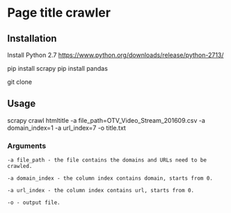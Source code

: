 # Page title crawler

## Installation
Install Python 2.7
https://www.python.org/downloads/release/python-2713/

pip install scrapy
pip install pandas

git clone <project git repo>

## Usage
scrapy crawl htmltitle -a file_path=OTV_Video_Stream_201609.csv -a domain_index=1 -a url_index=7 -o title.txt

### Arguments
```
-a file_path - the file contains the domains and URLs need to be crawled.
```
```
-a domain_index - the column index contains domain, starts from 0.
```
```
-a url_index - the column index contains url, starts from 0.
```
```
-o - output file.
```

